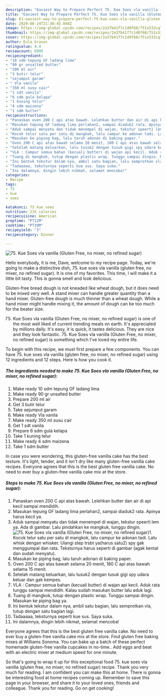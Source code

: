 ```yaml
---
description: "Easiest Way to Prepare Perfect 75. Kue Soes vla vanilla (Gluten Free, no mixer, no refined sugar)"
title: "Easiest Way to Prepare Perfect 75. Kue Soes vla vanilla (Gluten Free, no mixer, no refined sugar)"
slug: 61-easiest-way-to-prepare-perfect-75-kue-soes-vla-vanilla-gluten-free-no-mixer-no-refined-sugar
date: 2020-08-24T21:30:45.848Z
image: https://img-global.cpcdn.com/recipes/2a37b41f7c1d0f68/751x532cq70/75-kue-soes-vla-vanilla-gluten-free-no-mixer-no-refined-sugar-foto-resep-utama.jpg
thumbnail: https://img-global.cpcdn.com/recipes/2a37b41f7c1d0f68/751x532cq70/75-kue-soes-vla-vanilla-gluten-free-no-mixer-no-refined-sugar-foto-resep-utama.jpg
cover: https://img-global.cpcdn.com/recipes/2a37b41f7c1d0f68/751x532cq70/75-kue-soes-vla-vanilla-gluten-free-no-mixer-no-refined-sugar-foto-resep-utama.jpg
author: Eula Graves
ratingvalue: 4.4
reviewcount: 6995
recipeingredient:
- "10 sdm tepung GF ladang lima"
- "90 gr unsalted butter"
- "200 ml air"
- "3 butir telur"
- "sejumput garam"
- " Vla vanila"
- "350 ml susu cair"
- "1 sdt vanila"
- "6 sdm gula kelapa"
- "1 kuning telur"
- "4 sdm maizena"
- "1 sdm butter"
recipeinstructions:
- "Panaskan oven 200 C api atas bawah. Lelehkan butter dan air di api kecil sampai mendidih."
- "Masukan tepung GF ladang lima perlahan2, sampai diaduk2 rata. Apinya harus kecil ya."
- "Aduk sampai menyatu dan tidak menempel di wajan, tekstur speerti lem ya. Ada di gambar. Lalu pindahkan ke mangkuk, tunggu dingin."
- "Kocok telur satu per satu di mangkok, lalu campur ke adonan tadi. Lalu whisk dengan whisker. Ulangi step trsbt ya(harus satu2) spy gak menggumpal dan rata. Teksturnya harus seperti di gambar (agak kental dan sudah menyatu)."
- "Masukan ke piping bag, lalu taruh adonan di baking paper."
- "Oven 200 C api atas bawah selama 20 menit, 180 C api atas bawah selama 15 menit."
- "Setelah matang keluarkan, lalu tusuk2 dengan tusuk gigi spy udara keluar dan gak kempes."
- "VLA : Campur semua bahan (kecuali butter) di wajan api kecil. Aduk rata tunggu sampai mendidih. Kalau sudah masukan butter lalu aduk lagi."
- "Tuang di mangkok, tutup dengan plastic wrap. Tunggu sampai dingin. Masukan ke piping bag ya."
- "Ini bentuk tekstur dalam nya, ambil satu bagian, lalu semprotkan vla, tutup dengan satu bagian lagi."
- "Tadaaaaa, teksturnya seperti kue sus. Saya suka."
- "Ini dalamnya, dingin lebih nikmat, selamat mencoba!"
categories:
- Recipe
tags:
- 75
- kue
- soes

katakunci: 75 kue soes 
nutrition: 215 calories
recipecuisine: American
preptime: "PT12M"
cooktime: "PT39M"
recipeyield: "3"
recipecategory: Dinner

---
```



![75. Kue Soes vla vanilla (Gluten Free, no mixer, no refined sugar)](https://img-global.cpcdn.com/recipes/2a37b41f7c1d0f68/751x532cq70/75-kue-soes-vla-vanilla-gluten-free-no-mixer-no-refined-sugar-foto-resep-utama.jpg)

Hello everybody, it is me, Dave, welcome to my recipe page. Today, we're going to make a distinctive dish, 75. kue soes vla vanilla (gluten free, no mixer, no refined sugar). It is one of my favorites. This time, I will make it a little bit tasty. This is gonna smell and look delicious.

Gluten-free bread dough is not kneaded like wheat dough, but it does need to be mixed very well. A stand mixer can handle greater quantity than a hand mixer. Gluten-free dough is much thinner than a wheat dough. While a hand mixer might handle mixing it, the amount of dough can be too much for the beater size.

75. Kue Soes vla vanilla (Gluten Free, no mixer, no refined sugar) is one of the most well liked of current trending meals on earth. It's appreciated by millions daily. It's easy, it is quick, it tastes delicious. They are nice and they look fantastic. 75. Kue Soes vla vanilla (Gluten Free, no mixer, no refined sugar) is something which I've loved my entire life.


To begin with this recipe, we must first prepare a few components. You can have 75. kue soes vla vanilla (gluten free, no mixer, no refined sugar) using 12 ingredients and 12 steps. Here is how you cook it.

<!--inarticleads1-->

##### The ingredients needed to make 75. Kue Soes vla vanilla (Gluten Free, no mixer, no refined sugar):

1. Make ready 10 sdm tepung GF ladang lima
1. Make ready 90 gr unsalted butter
1. Prepare 200 ml air
1. Get 3 butir telur
1. Take sejumput garam
1. Make ready  Vla vanila
1. Make ready 350 ml susu cair
1. Get 1 sdt vanila
1. Prepare 6 sdm gula kelapa
1. Take 1 kuning telur
1. Make ready 4 sdm maizena
1. Take 1 sdm butter


In case you were wondering, this gluten-free vanilla cake has the best texture. It&#39;s light, tender, and it isn&#39;t dry like many gluten-free vanilla cake recipes. Everyone agrees that this is the best gluten free vanilla cake. No need to ever buy a gluten-free vanilla cake mix at the store. 

<!--inarticleads2-->

##### Steps to make 75. Kue Soes vla vanilla (Gluten Free, no mixer, no refined sugar):

1. Panaskan oven 200 C api atas bawah. Lelehkan butter dan air di api kecil sampai mendidih.
1. Masukan tepung GF ladang lima perlahan2, sampai diaduk2 rata. Apinya harus kecil ya.
1. Aduk sampai menyatu dan tidak menempel di wajan, tekstur speerti lem ya. Ada di gambar. Lalu pindahkan ke mangkuk, tunggu dingin.
<img src="//assets-global.cpcdn.com/assets/icons/button_play-2c75c40dde080a61004c1f40b05d8f140eaff45d7e9e6481dc71c63d2e7c4909.png" alt="75. Kue Soes vla vanilla (Gluten Free, no mixer, no refined sugar)">1. Kocok telur satu per satu di mangkok, lalu campur ke adonan tadi. Lalu whisk dengan whisker. Ulangi step trsbt ya(harus satu2) spy gak menggumpal dan rata. Teksturnya harus seperti di gambar (agak kental dan sudah menyatu).
1. Masukan ke piping bag, lalu taruh adonan di baking paper.
1. Oven 200 C api atas bawah selama 20 menit, 180 C api atas bawah selama 15 menit.
1. Setelah matang keluarkan, lalu tusuk2 dengan tusuk gigi spy udara keluar dan gak kempes.
1. VLA : Campur semua bahan (kecuali butter) di wajan api kecil. Aduk rata tunggu sampai mendidih. Kalau sudah masukan butter lalu aduk lagi.
1. Tuang di mangkok, tutup dengan plastic wrap. Tunggu sampai dingin. Masukan ke piping bag ya.
1. Ini bentuk tekstur dalam nya, ambil satu bagian, lalu semprotkan vla, tutup dengan satu bagian lagi.
1. Tadaaaaa, teksturnya seperti kue sus. Saya suka.
1. Ini dalamnya, dingin lebih nikmat, selamat mencoba!


Everyone agrees that this is the best gluten free vanilla cake. No need to ever buy a gluten-free vanilla cake mix at the store. Find gluten free baking mixes at Williams Sonoma. You can bake up a batch of these perfect homemade gluten-free vanilla cupcakes in no-time.. Add eggs and beat with an electric mixer at medium speed for one minute. 

So that's going to wrap it up for this exceptional food 75. kue soes vla vanilla (gluten free, no mixer, no refined sugar) recipe. Thank you very much for reading. I am confident you can make this at home. There is gonna be interesting food at home recipes coming up. Remember to save this page in your browser, and share it to your loved ones, friends and colleague. Thank you for reading. Go on get cooking!
